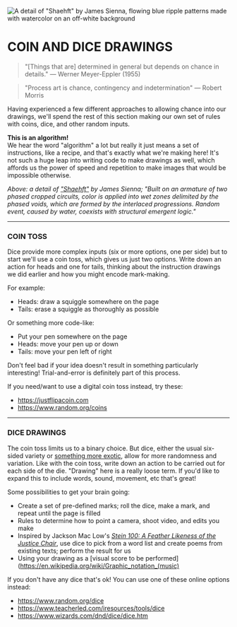 ![A detail of "Shaehft" by James Sienna, flowing blue ripple patterns made with watercolor on an off-white background](https://raw.githubusercontent.com/jeffThompson/ChanceAndRandomness-TransartInstitute/main/Images/ActivityHeaders/JamesSiena-Shaehft-WatercolorOnPaper-2020.jpg)

# COIN AND DICE DRAWINGS  

> "[Things that are] determined in general but depends on chance in details." — Werner Meyer-Eppler (1955)  

> "Process art is chance, contingency and indetermination" — Robert Morris

Having experienced a few different approaches to allowing chance into our drawings, we'll spend the rest of this section making our own set of rules with coins, dice, and other random inputs.

**This is an algorithm!**  
We hear the word "algorithm" a lot but really it just means a set of instructions, like a recipe, and that's exactly what we're making here! It's not such a huge leap into writing code to make drawings as well, which affords us the power of speed and repetition to make images that would be impossible otherwise.

*Above: a detail of ["Shaehft"](https://www.instagram.com/p/B-pKPZanjIC) by James Sienna; "Built on an armature of two phased cropped circuits, color is applied into wet zones delimited by the phased voids, which are formed by the interlaced progressions. Random event, caused by water, coexists with structural emergent logic."*

***

### COIN TOSS  
Dice provide more complex inputs (six or more options, one per side) but to start we'll use a coin toss, which gives us just two options. Write down an action for heads and one for tails, thinking about the instruction drawings we did earlier and how you might encode mark-making. 

For example:  
* Heads: draw a squiggle somewhere on the page  
* Tails: erase a squiggle as thoroughly as possible  

Or something more code-like:  
* Put your pen somewhere on the page  
* Heads: move your pen up or down  
* Tails: move your pen left of right  

Don't feel bad if your idea doesn't result in something particularly interesting! Trial-and-error is definitely part of this process.

If you need/want to use a digital coin toss instead, try these:  
* https://justflipacoin.com  
* https://www.random.org/coins  

***

### DICE DRAWINGS  
The coin toss limits us to a binary choice. But dice, either the usual six-sided variety or [something more exotic](https://www.wired.com/2016/05/mathematical-challenge-of-designing-the-worlds-most-complex-120-sided-dice), allow for more randomness and variation. Like with the coin toss, write down an action to be carried out for each side of the die. "Drawing" here is a really loose term. If you'd like to expand this to include words, sound, movement, etc that's great! 

Some possibilities to get your brain going:  
* Create a set of pre-defined marks; roll the dice, make a mark, and repeat until the page is filled  
* Rules to determine how to point a camera, shoot video, and edits you make  
* Inspired by Jackson Mac Low's [*Stein 100: A Feather Likeness of the Justice Chair*](https://poets.org/poem/stein-100-feather-likeness-justice-chair), use dice to pick from a word list and create poems from existing texts; perform the result for us  
* Using your drawing as a [visual score to be performed](https://en.wikipedia.org/wiki/Graphic_notation_(music)  

If you don't have any dice that's ok! You can use one of these online options instead:  
* https://www.random.org/dice  
* https://www.teacherled.com/iresources/tools/dice  
* https://www.wizards.com/dnd/dice/dice.htm  

